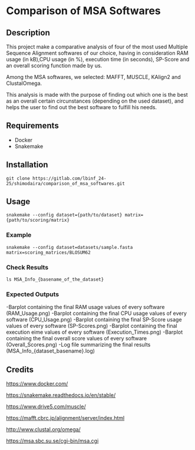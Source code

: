# Comparison of MSA Softwares

## Description

This project make a comparative analysis of four of the most used Multiple Sequence Alignment softwares of our choice, having in consideration RAM usage (in kB),CPU usage (in %), execution time (in seconds), SP-Score and an overall scoring function made by us.

Among the MSA softwares, we selected: MAFFT, MUSCLE, KAlign2 and ClustalOmega. 

This analysis is made with the purpose of finding out which one is the best as an overall certain circunstances (depending on the used dataset), and helps the user to find out the best software to fulfill his needs.

## Requirements
- Docker
- Snakemake

## Installation
```
git clone https://gitlab.com/lbinf_24-25/shimodaira/comparison_of_msa_softwares.git
```

## Usage
```
snakemake --config dataset={path/to/dataset} matrix={path/to/scoring/matrix}
```

### Example
```
snakemake --config dataset=datasets/sample.fasta matrix=scoring_matrices/BLOSUM62
```

### Check Results
```
ls MSA_Info_{basename_of_the_dataset}
```

### Expected Outputs
-Barplot containing the final RAM usage values of every software (RAM_Usage.png)
-Barplot containing the final CPU usage values of every software (CPU_Usage.png)
-Barplot containing the final SP-Score usage values of every software (SP-Scores.png)
-Barplot containing the final execution eime values of every software (Execution_Times.png)
-Barplot containing the final overall score values of every software (Overall_Scores.png)
-Log file summarizing the final results (MSA_Info_{dataset_basename}.log)

## Credits
https://www.docker.com/

https://snakemake.readthedocs.io/en/stable/ 

https://www.drive5.com/muscle/ 

https://mafft.cbrc.jp/alignment/server/index.html 

http://www.clustal.org/omega/ 

https://msa.sbc.su.se/cgi-bin/msa.cgi 


